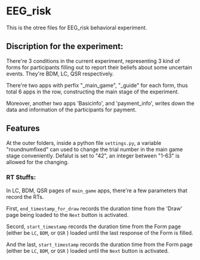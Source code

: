 # EEG_risk
This is the otree files for EEG_risk behavioral experiment.

## Discription for the experiment:
There're 3 conditions in the current experiment, representing 3 kind of forms for participants filling out to report their beliefs about some uncertain events. They're BDM, LC, QSR respectively.

There're two apps with perfix "_main_game", "_guide" for each form, thus total 6 apps in the row, constructing the main stage of the experiment.

Moreover, another two apps 'Basicinfo', and  'payment_info', writes down the data and information of the participants for payment.

## Features
At the outer folders, inside a python file `settings.py`, a variable "roundnumfixed" can used to change the trial number in the main game stage conveniently. Defalut is set to "42", an integer between "1-63" is allowed for the changing.

### RT Stuffs:

In LC, BDM, QSR pages of `main_game` apps, there're a few parameters that record the RTs.


First, `end_timestamp_for_draw` records the duration time from the 'Draw' page being loaded to the `Next` button is activated.

Secord, `start_timestamp` records the duration time from the Form page (either be `LC`, `BDM`, or `QSR` ) loaded until the last response of the Form is filled.

And the last, `start_timestamp` records the duration time from the Form page (either be `LC`, `BDM`, or `QSR` ) loaded until the `Next` button is activated.

